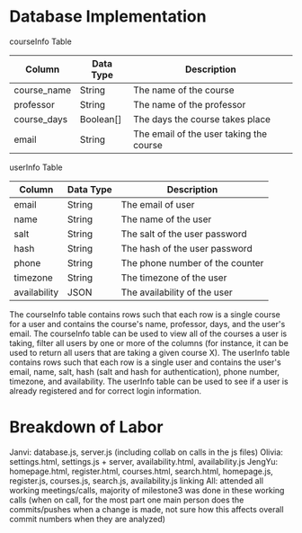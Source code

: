 # Database Implementation

courseInfo Table

| Column       | Data Type | Description                             |
|--------------|-----------|-----------------------------------------|
| course_name  | String    | The name of the course                  |
| professor    | String    | The name of the professor               |
| course_days  | Boolean[] | The days the course takes place         |
| email        | String    | The email of the user taking the course |

userInfo Table

| Column       | Data Type | Description                     |
|--------------|-----------|---------------------------------|
| email        | String    | The email of user               |
| name         | String    | The name of the user            |
| salt         | String    | The salt of the user password   |
| hash         | String    | The hash of the user password   |
| phone        | String    | The phone number of the counter |
| timezone     | String    | The timezone of the user        |
| availability | JSON      | The availability of the user    |

The courseInfo table contains rows such that each row is a single course for a user and contains the course's name, professor, days, and the user's email. The courseInfo table can be used to view all of the courses a user is taking, filter all users by one or more of the columns (for instance, it can be used to return all users that are taking a given course X). The userInfo table contains rows such that each row is a single user and contains the user's email, name, salt, hash (salt and hash for authentication), phone number, timezone, and availability. The userInfo table can be used to see if a user is already registered and for correct login information. 

# Breakdown of Labor
Janvi: database.js, server.js (including collab on calls in the js files)
Olivia: settings.html, settings.js + server, availability.html, availability.js
JengYu: homepage.html, register.html, courses.html, search.html, homepage.js, register.js, courses.js, search.js, availability.js linking
All: attended all working meetings/calls, majority of milestone3 was done in these working calls (when on call, for the most part one main person does the commits/pushes when a change is made, not sure how this affects overall commit numbers when they are analyzed)
